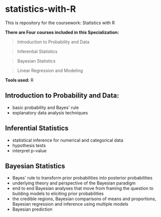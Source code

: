 # statistics-with-R
This is repository for the coursework: Statistics with R

**There are Four courses included in this Specialization:**
> Introduction to Probability and Data

> Inferential Statistics

> Bayesian Statistics

> Linear Regression and Modeling 

**Tools used:**
R

## Introduction to Probability and Data:
* basic probability and Bayes' rule
* explanatory data analysis techniques

## Inferential Statistics
* statistical inference for numerical and categorical data
* hypothesis tests
* interpret p-value

## Bayesian Statistics
* Bayes' rule to transform prior probabilities into posterior probabilities
*  underlying theory and perspective of the Bayesian paradigm
*  end to end Bayesian analyses that move from framing the question to building models to eliciting prior probabilities 
*  the credible regions, Bayesian comparisons of means and proportions, Bayesian regression and inference using multiple models
*  Bayesian prediction
